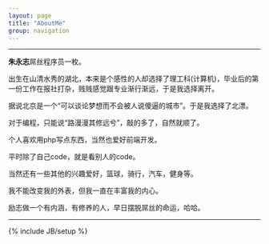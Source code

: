 ```yaml
---
layout: page
title: "AboutMe"
group: navigation
---
```


---

**朱永志**屌丝程序员一枚。

出生在山清水秀的湖北，本来是个感性的人却选择了理工科(计算机)，毕业后的第一份工作在报社打杂，贱贱感觉跟专业渐行渐远，于是我选择离开。

据说北京是一个“可以谈论梦想而不会被人说傻逼的城市”。于是我选择了北漂。

对于编程，只能说“路漫漫其修远兮”，敲的多了，自然就顺了。

个人喜欢用php写点东西，当然也爱好前端开发。

平时除了自己code，就是看别人的code。

当然还有一些其他的兴趣爱好，篮球，骑行，汽车，健身等。

我不能改变我的外表，但我一直在丰富我的内心。

励志做一个有内涵，有修养的人，早日摆脱屌丝的命运，哈哈。

---
{% include JB/setup %}
